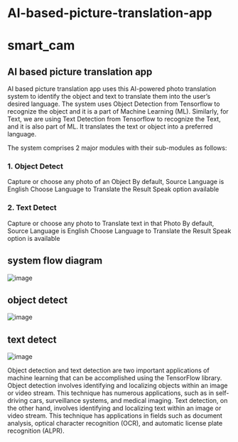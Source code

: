 # AI-based-picture-translation-app
# smart_cam
## AI based picture translation app

AI based picture translation app uses this AI-powered photo translation system to identify the object and text to translate them into the user’s desired language.
The system uses Object Detection from Tensorflow to recognize the object and it is a part of Machine Learning (ML). 
Similarly, for Text, we are using Text Detection from Tensorflow to recognize the Text, and it is also part of ML. 
It translates the text or object into a preferred language. 

The system comprises 2 major modules with their sub-modules as follows:
### 1.    Object Detect
Capture or choose any photo of an Object
By default, Source Language is English
Choose Language to Translate the Result
Speak option available

### 2.    Text Detect
Capture or choose any photo to Translate text in that Photo
By default, Source Language is English
Choose Language to Translate the Result
Speak option is available

## system flow diagram
![image](https://github.com/khanaisahana/smartCam/assets/67268473/5d125b4f-c964-4508-a77d-f4811ff42318)

## object detect
![image](https://github.com/khanaisahana/smartCam/assets/67268473/e059e5ea-5fe6-4c53-9de7-f4a17a458911)

## text detect
![image](https://github.com/khanaisahana/smartCam/assets/67268473/ae4fbdc7-8c39-48b7-b11e-28e04f6926b9)


Object detection and text detection are two important applications of machine learning that can be accomplished using the TensorFlow library. 
Object detection involves identifying and localizing objects within an image or video stream. This technique has numerous applications, such as in self-driving cars, surveillance systems, and medical imaging.
Text detection, on the other hand, involves identifying and localizing text within an image or video stream. This technique has applications in fields such as document analysis, optical character recognition (OCR), and automatic license plate recognition (ALPR).

